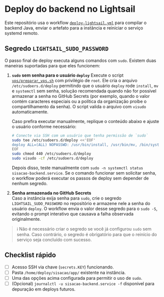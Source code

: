 # Deploy do backend no Lightsail

Este repositório usa o workflow [`deploy-lightsail.yml`](../.github/workflows/deploy-lightsail.yml) para
compilar o backend Java, enviar o artefato para a instância e reiniciar o serviço
systemd remoto.

## Segredo `LIGHTSAIL_SUDO_PASSWORD`

O passo final de deploy executa alguns comandos com `sudo`. Existem duas maneiras
suportadas para que eles funcionem:

1. **`sudo` sem senha para o usuário `deploy`**
   Execute o script [`vps/preparar_vps.sh`](../vps/preparar_vps.sh) com privilégio
   de `root`. Ele cria o arquivo `/etc/sudoers.d/deploy` permitindo que o usuário
   `deploy` rode `install`, `mv` e `systemctl` sem senha, solução recomendada
   quando não for possível armazenar a senha no GitHub Secrets (por exemplo,
   quando o valor contém caracteres especiais ou a política da organização
   proíbe o compartilhamento da senha). O script valida o arquivo com `visudo`
   automaticamente.

   Caso prefira executar manualmente, replique o conteúdo abaixo e ajuste o
   usuário conforme necessário:

   ```bash
   # Conecte via SSH com um usuário que tenha permissão de `sudo`
   sudo tee /etc/sudoers.d/deploy <<'EOF'
   deploy ALL=(ALL) NOPASSWD: /usr/bin/install, /usr/bin/mv, /bin/systemctl
   EOF
   sudo chmod 440 /etc/sudoers.d/deploy
   sudo visudo -cf /etc/sudoers.d/deploy
   ```

   Depois disso, teste manualmente com `sudo -n systemctl status
   sisacao-backend.service`. Se o comando funcionar sem solicitar senha, o
   workflow poderá executar os passos de deploy sem depender de nenhum segredo.

2. **Senha armazenada no GitHub Secrets**  
   Caso a instância exija senha para `sudo`, crie o segredo
   `LIGHTSAIL_SUDO_PASSWORD` no repositório e armazene nele a senha do usuário
   `deploy`. O workflow envia o valor desse segredo para o `sudo -S`, evitando o
   prompt interativo que causava a falha observada originalmente.

> ℹ️  Não é necessário criar o segredo se você já configurou `sudo` sem senha.
> Caso contrário, o segredo é obrigatório para que o reinício do serviço seja
> concluído com sucesso.

## Checklist rápido

- [ ] Acesso SSH via chave (`secrets.KEY`) funcionando.
- [ ] Pasta `/home/deploy/sisacao/app/` existente na instância.
- [ ] Uma das opções acima configurada para permitir o uso de `sudo`.
- [ ] (Opcional) `journalctl -u sisacao-backend.service -f` disponível para
      depuração em deploys futuros.
